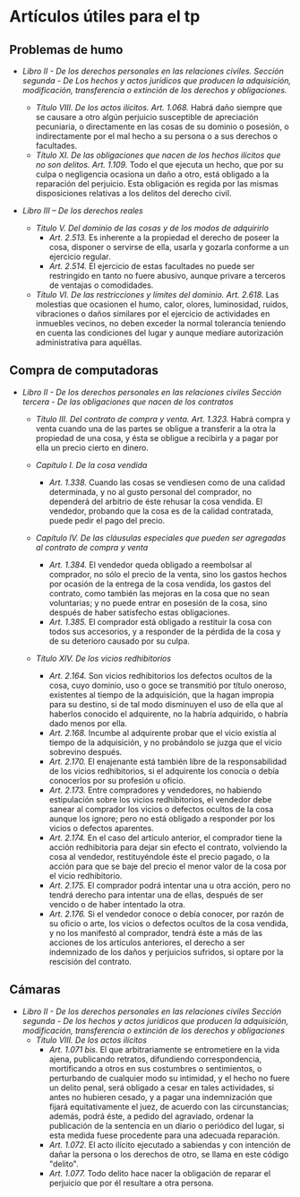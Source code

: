 # Artículos útiles para el tp

## Problemas de humo

* *Libro II - De los derechos personales en las relaciones civiles.
Sección segunda - De Los hechos y actos jurídicos que producen la adquisición, modificación, transferencia o extinción de los derechos y obligaciones.*
    * *Título VIII. De los actos ilícitos. Art. 1.068.* Habrá daño siempre que se causare a otro algún perjuicio susceptible de apreciación pecuniaria, o directamente en las cosas de su dominio o posesión, o indirectamente por el mal hecho a su persona o a sus derechos o facultades.
    * *Título XI. De las obligaciones que nacen de los hechos ilícitos que no son delitos. Art. 1.109.* Todo el que ejecuta un hecho, que por su culpa o negligencia ocasiona un daño a otro, está obligado a la reparación del perjuicio. Esta obligación es regida por las mismas disposiciones relativas a los delitos del derecho civil.
    
* *Libro III – De los derechos reales*
    * *Titulo V. Del dominio de las cosas y de los modos de adquirirlo* 
        * *Art. 2.513.* Es inherente a la propiedad el derecho de poseer la cosa, disponer o servirse de ella, usarla y gozarla conforme a un ejercicio regular.
        * *Art. 2.514.* El ejercicio de estas facultades no puede ser restringido en tanto no fuere abusivo, aunque privare a terceros de ventajas o comodidades.
    * *Título VI. De las restricciones y límites del dominio. Art. 2.618.* Las molestias que ocasionen el humo, calor, olores, luminosidad, ruidos, vibraciones o daños similares por el ejercicio de actividades en inmuebles vecinos, no deben exceder la normal tolerancia teniendo en cuenta las condiciones del lugar y aunque mediare autorización administrativa para aquéllas.

## Compra de computadoras

* *Libro II - De los derechos personales en las relaciones civiles
Sección tercera - De las obligaciones que nacen de los contratos*
    * *Título III. Del contrato de compra y venta. Art. 1.323.* Habrá compra y venta cuando una de las partes se obligue a transferir a la otra la propiedad de una cosa, y ésta se obligue a recibirla y a pagar por ella un precio cierto en dinero.
    
    * *Capítulo I. De la cosa vendida*
        * *Art. 1.338.* Cuando las cosas se vendiesen como de una calidad determinada, y no al gusto personal del comprador, no dependerá del arbitrio de éste rehusar la cosa vendida. El vendedor, probando que la cosa es de la calidad contratada, puede pedir el pago del precio.

    * *Capítulo IV. De las cláusulas especiales que pueden ser agregadas al contrato de compra y venta*
        * *Art. 1.384.* El vendedor queda obligado a reembolsar al comprador, no sólo el precio de la venta, sino los gastos hechos por ocasión de la entrega de la cosa vendida, los gastos del contrato, como también las mejoras en la cosa que no sean voluntarias; y no puede entrar en posesión de la cosa, sino después de haber satisfecho estas obligaciones.
        * *Art. 1.385.* El comprador está obligado a restituir la cosa con todos sus accesorios, y a responder de la pérdida de la cosa y de su deterioro causado por su culpa.
    
    * *Título XIV. De los vicios redhibitorios*
        * *Art. 2.164.* Son vicios redhibitorios los defectos ocultos de la cosa, cuyo dominio, uso o goce se transmitió por título oneroso, existentes al tiempo de la adquisición, que la hagan impropia para su destino, si de tal modo disminuyen el uso de ella que al haberlos conocido el adquirente, no la habría adquirido, o habría dado menos por ella.
        * *Art. 2.168.* Incumbe al adquirente probar que el vicio existía al tiempo de la adquisición, y no probándolo se juzga que el vicio sobrevino después.
        * *Art. 2.170.* El enajenante está también libre de la responsabilidad de los vicios redhibitorios, si el adquirente los conocía o debía conocerlos por su profesión u oficio.
        * *Art. 2.173.* Entre compradores y vendedores, no habiendo estipulación sobre los vicios redhibitorios, el vendedor debe sanear al comprador los vicios o defectos ocultos de la cosa aunque los ignore; pero no está obligado a responder por los vicios o defectos aparentes.
        * *Art. 2.174.* En el caso del artículo anterior, el comprador tiene la acción redhibitoria para dejar sin efecto el contrato, volviendo la cosa al vendedor, restituyéndole éste el precio pagado, o la acción para que se baje del precio el menor valor de la cosa por el vicio redhibitorio.
        * *Art. 2.175.* El comprador podrá intentar una u otra acción, pero no tendrá derecho para intentar una de ellas, después de ser vencido o de haber intentado la otra.
        * *Art. 2.176.* Si el vendedor conoce o debía conocer, por razón de su oficio o arte, los vicios o defectos ocultos de la cosa vendida, y no los manifestó al comprador, tendrá éste a más de las acciones de los artículos anteriores, el derecho a ser indemnizado de los daños y perjuicios sufridos, si optare por la rescisión del contrato.

## Cámaras

* *Libro II - De los derechos personales en las relaciones civiles
Sección segunda - De los hechos y actos jurídicos que producen la adquisición, modificación, transferencia o extinción de los derechos y obligaciones*
    * *Título VIII. De los actos ilícitos*
        * *Art. 1.071 bis.* El que arbitrariamente se entrometiere en la vida ajena, publicando retratos, difundiendo correspondencia, mortificando a otros en sus costumbres o sentimientos, o perturbando de cualquier modo su intimidad, y el hecho no fuere un delito penal, será obligado a cesar en tales actividades, si antes no hubieren cesado, y a pagar una indemnización que fijará equitativamente el juez, de acuerdo con las circunstancias; además, podrá éste, a pedido del agraviado, ordenar la publicación de la sentencia en un diario o periódico del lugar, si esta medida fuese procedente para una adecuada reparación.
        * *Art. 1.072.* El acto ilícito ejecutado a sabiendas y con intención de dañar la persona o los derechos de otro, se llama en este código "delito".
        * *Art. 1.077.* Todo delito hace nacer la obligación de reparar el perjuicio que por él resultare a otra persona.